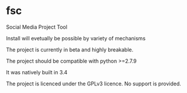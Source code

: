 # fsc
Social Media Project Tool

Install will evetually be possible by variety of mechanisms

The project is currently in beta and highly breakable.

The project should be compatible with python >=2.7.9

It was natively built in 3.4

The project is licenced under the GPLv3 licence. No support is provided.
